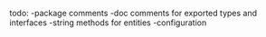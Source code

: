todo:
	-package comments
	-doc comments for exported types and interfaces
	-string methods for entities
	-configuration
